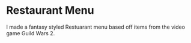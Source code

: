 # Restaurant Menu

I made a fantasy styled Restuarant menu based off items from the video game Guild Wars 2.